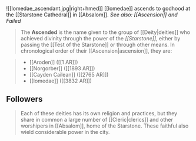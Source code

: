![[Iomedae_ascendant.jpg|right+hmed]] 
 [[Iomedae]] ascends to godhood at the [[Starstone Cathedral]] in [[Absalom]].
*See also: [[Ascension]] and Failed*
> The **Ascended** is the name given to the group of [[Deity|deities]] who achieved divinity through the power of the *[[Starstone]]*, either by passing the [[Test of the Starstone]] or through other means. In chronological order of their [[Ascension|ascension]], they are:

> - [[Aroden]] ([[1 AR]])
> - [[Norgorber]] ([[1893 AR]])
> - [[Cayden Cailean]] ([[2765 AR]])
> - [[Iomedae]] ([[3832 AR]])

## Followers

> Each of these deities has its own religion and practices, but they share in common a large number of [[Cleric|clerics]] and other worshipers in [[Absalom]], home of the Starstone. These faithful also wield considerable power in the city.







